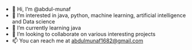 - 👋 Hi, I’m @abdul-munaf
- 👀 I’m interested in java, python, machine learning, artificial intelligence and Data science
- 🌱 I’m currently learning java
- 💞️ I’m looking to collaborate on various interesting projects
- 📫 You can reach me  at abdulmunaf1682@gmail.com

<!---
abdul-munaf/abdul-munaf is a ✨ special ✨ repository because its `README.md` (this file) appears on your GitHub profile.
You can click the Preview link to take a look at your changes.
--->
